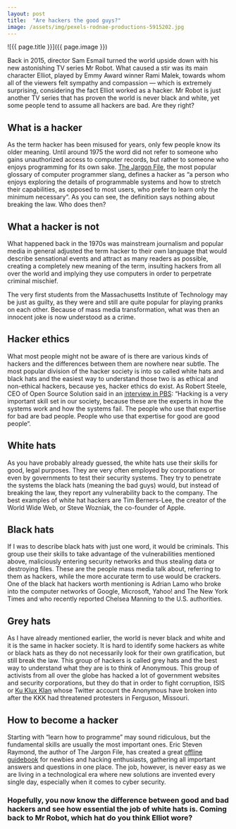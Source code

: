 ```yaml
---
layout: post
title:  "Are hackers the good guys?"
image: /assets/img/pexels-rodnae-productions-5915202.jpg
---
```


![{{ page.title }}]({{ page.image }})

Back in 2015, director Sam Esmail turned the world upside down with his new astonishing TV series Mr Robot. What caused a stir was its main character Elliot, played by Emmy Award winner Rami Malek, towards whom all of the viewers felt sympathy and compassion — which is extremely surprising, considering the fact Elliot worked as a hacker. Mr Robot is just another TV series that has proven the world is never black and white, yet some people tend to assume all hackers are bad. Are they right?
 

## What is a hacker
As the term hacker has been misused for years, only few people know its older meaning. Until around 1975 the word did not refer to someone who gains unauthorized access to computer records, but rather to someone who enjoys programming for its own sake. [The Jargon File](http://catb.org/jargon/html/index.html), the most popular glossary of computer programmer slang, defines a hacker as “a person who enjoys exploring the details of programmable systems and how to stretch their capabilities, as opposed to most users, who prefer to learn only the minimum necessary“. As you can see, the definition says nothing about breaking the law. Who does then?
 

## What a hacker is not
What happened back in the 1970s was mainstream journalism and popular media in general adjusted the term hacker to their own language that would describe sensational events and attract as many readers as possible, creating a completely new meaning of the term, insulting hackers from all over the world and implying they use computers in order to perpetrate criminal mischief.

The very first students from the Massachusetts Institute of Technology may be just as guilty, as they were and still are quite popular for playing pranks on each other. Because of mass media transformation, what was then an innocent joke is now understood as a crime.
 

## Hacker ethics
What most people might not be aware of is there are various kinds of hackers and the differences between them are nowhere near subtle. The most popular division of the hacker society is into so called white hats and black hats and the easiest way to understand those two is as ethical and non-ethical hackers, because yes, hacker ethics do exist. As Robert Steele, CEO of Open Source Solution said in an [interview in PBS](https://www.pbs.org/wgbh/pages/frontline/shows/hackers/whoare/outlaws.html): “Hacking is a very important skill set in our society, because these are the experts in how the systems work and how the systems fail. The people who use that expertise for bad are bad people. People who use that expertise for good are good people“.
 

## White hats
As you have probably already guessed, the white hats use their skills for good, legal purposes. They are very often employed by corporations or even by governments to test their security systems. They try to penetrate the systems the black hats (meaning the bad guys) would, but instead of breaking the law, they report any vulnerability back to the company. The best examples of white hat hackers are Tim Berners-Lee, the creator of the World Wide Web, or Steve Wozniak, the co-founder of Apple.
 

## Black hats
If I was to describe black hats with just one word, it would be criminals. This group use their skills to take advantage of the vulnerabilities mentioned above, maliciously entering security networks and thus stealing data or destroying files. These are the people mass media talk about, referring to them as hackers, while the more accurate term to use would be crackers. One of the black hat hackers worth mentioning is Adrian Lamo who broke into the computer networks of Google, Microsoft, Yahoo! and The New York Times and who recently reported Chelsea Manning to the U.S. authorities.
 

## Grey hats
As I have already mentioned earlier, the world is never black and white and it is the same in hacker society. It is hard to identify some hackers as white or black hats as they do not necessarily look for their own gratification, but still break the law. This group of hackers is called grey hats and the best way to understand what they are is to think of Anonymous. This group of activists from all over the globe has hacked a lot of government websites and security corporations, but they do that in order to fight corruption, ISIS or [Ku Klux Klan](https://www.theguardian.com/technology/2014/nov/17/anonymous-takes-over-ku-klux-klans-twitter-account?CMP=fb_gu) whose Twitter account the Anonymous have broken into after the KKK had threatened protesters in Ferguson, Missouri.
 

## How to become a hacker
Starting with “learn how to programme” may sound ridiculous, but the fundamental skills are usually the most important ones. Eric Steven Raymond, the author of The Jargon File, has created a great [offline guidebook](http://catb.org/~esr/faqs/hacker-howto.html) for newbies and hacking enthusiasts, gathering all important answers and questions in one place. The job, however, is never easy as we are living in a technological era where new solutions are invented every single day, especially when it comes to cyber security.

### Hopefully, you now know the difference between good and bad hackers and see how essential the job of white hats is. Coming back to Mr Robot, which hat do you think Elliot wore?

